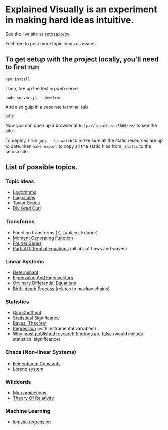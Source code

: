 # Explained Visually is an experiment in making hard ideas intuitive.

See the live site at [setosa.io/ev](http://setosa.io/ev/).

Feel free to post more topic ideas as issues.

## To get setup with the project locally, you'll need to first run

    npm install

Then, fire up the testing web server

    node server.js --dev=true

And also gulp in a seperate terminal tab

    gulp

Now you can open up a browser at `http://localhost:3000/ev/` to see the site.

To deploy, I run `gulp --no-watch` to make sure all the static resources are up
to date. then `make export` to copy all the static files from `_static` to the
setosa site.

## List of possible topics.

### Topic ideas
* [Logorithms](https://en.wikipedia.org/wiki/Logarithm)
* [Log scales](https://en.wikipedia.org/wiki/Logarithmic_scale)
* [Taylor Series](https://en.wikipedia.org/wiki/Taylor_series)
* [Div Grad Curl](https://en.wikipedia.org/wiki/Vector_calculus_identities)


### Transforms
* Function transforms (Z, Laplace, Fourier)
* [Moment Generating Function](https://en.wikipedia.org/wiki/Moment-generating_function)
* [Fourier Series](https://en.wikipedia.org/wiki/Fourier_series)
* [Partial Differntial Equations](https://en.wikipedia.org/wiki/Partial_differential_equation) (all about flows and waves)

### Linear Systems
* [Determinant](https://en.wikipedia.org/wiki/Determinant)
* [Eigenvalue And Eigenvectors](https://en.wikipedia.org/wiki/Eigenvalues_and_eigenvectors)
* [Ordinary Differential Equations](https://en.wikipedia.org/wiki/Ordinary_differential_equation)
* [Birth-death Process](https://en.wikipedia.org/wiki/Birth%E2%80%93death_process) (relates to markov chains)

### Statistics
* [Gini Coeffient](https://en.wikipedia.org/wiki/Gini_coefficient)
* [Statistical Significance](https://en.wikipedia.org/wiki/Statistical_significance)
* [Bayes' Theorem](https://en.wikipedia.org/wiki/Bayes'_theorem)
* [Regression](https://en.wikipedia.org/wiki/Regression_analysis) (with instramental variables)
* [Why most published research findings are false](https://en.wikipedia.org/wiki/John_P._A._Ioannidis) (would include statistical significance)

### Chaos (Non-linear Systems)
* [Feigenbaum Constants](https://en.wikipedia.org/wiki/Feigenbaum_constants)
* [Lorenz system](https://en.wikipedia.org/wiki/Lorenz_system)

### Wildcards
* [Map projections](https://en.wikipedia.org/wiki/Map_projection)
* [Theory Of Relativity](https://en.wikipedia.org/wiki/Theory_of_relativity)

### Machine Learning
* [logistic regression](https://en.wikipedia.org/wiki/Logistic_regression)

